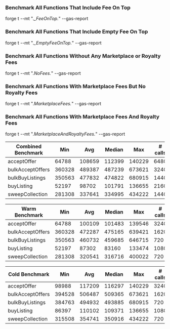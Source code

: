 ### Benchmark All Functions That Include Fee On Top

forge t --mt ".*_FeeOnTop.*" --gas-report

### Benchmark All Functions That Include Empty Fee On Top

forge t --mt ".*_EmptyFeeOnTop.*" --gas-report

### Benchmark All Functions Without Any Marketplace or Royalty Fees

forge t --mt ".*NoFees.*" --gas-report

### Benchmark All Functions With Marketplace Fees But No Royalty Fees

forge t --mt ".*MarketplaceFees.*" --gas-report

### Benchmark All Functions With Marketplace Fees And Royalty Fees

forge t --mt ".*MarketplaceAndRoyaltyFees.*" --gas-report

| Combined Benchmark           | Min             | Avg    | Median | Max    | # calls |
|------------------------------|-----------------|--------|--------|--------|---------|
| acceptOffer                  | 64788           | 108659 | 112399 | 140229 | 6480    |
| bulkAcceptOffers             | 360328          | 489387 | 487239 | 673621 | 3240    |
| bulkBuyListings              | 350563          | 477832 | 474822 | 680915 | 1440    |
| buyListing                   | 52197           | 98702  | 101791 | 136655 | 2160    |
| sweepCollection              | 281308          | 337641 | 334995 | 434222 | 1440    |

| Warm Benchmark               | Min             | Avg    | Median | Max    | # calls |
|------------------------------|-----------------|--------|--------|--------|---------|
| acceptOffer                  | 64788           | 100109 | 101483 | 139546 | 3240    |
| bulkAcceptOffers             | 360328          | 472287 | 475165 | 639421 | 1620    |
| bulkBuyListings              | 350563          | 460732 | 459685 | 646715 | 720     |
| buyListing                   | 52197           | 87302  | 83160  | 133474 | 1080    |
| sweepCollection              | 281308          | 320541 | 316716 | 400022 | 720     |

| Cold Benchmark               | Min             | Avg    | Median | Max    | # calls |
|------------------------------|-----------------|--------|--------|--------|---------|
| acceptOffer                  | 98988           | 117209 | 116297 | 140229 | 3240    |
| bulkAcceptOffers             | 394528          | 506487 | 509365 | 673621 | 1620    |
| bulkBuyListings              | 384763          | 494932 | 493885 | 680915 | 720     |
| buyListing                   | 86397           | 110102 | 109371 | 136655 | 1080    |
| sweepCollection              | 315508          | 354741 | 350916 | 434222 | 720     |